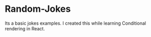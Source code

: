 # Random-Jokes

Its a basic jokes examples. I created this while learning Conditional rendering in React.
